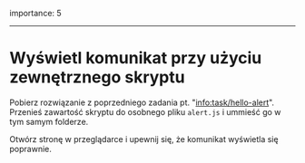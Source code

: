 importance: 5

---

# Wyświetl komunikat przy użyciu zewnętrznego skryptu

Pobierz rozwiązanie z poprzedniego zadania pt. "<info:task/hello-alert>". Przenieś zawartość skryptu do osobnego pliku `alert.js` i ummieść go w tym samym folderze.

Otwórz stronę w przeglądarce i upewnij się, że komunikat wyświetla się poprawnie.
